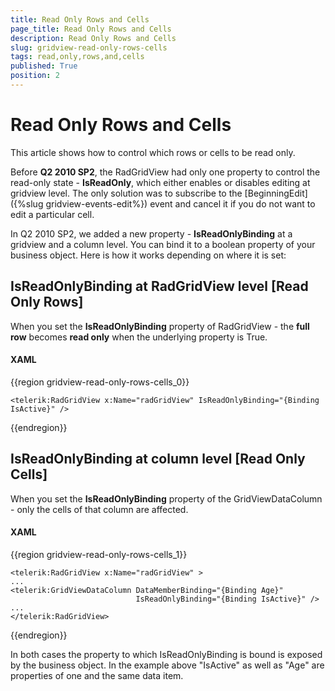 ```yaml
---
title: Read Only Rows and Cells
page_title: Read Only Rows and Cells
description: Read Only Rows and Cells
slug: gridview-read-only-rows-cells
tags: read,only,rows,and,cells
published: True
position: 2
---
```


# Read Only Rows and Cells

This article shows how to control which rows or cells to be read only.

Before __Q2 2010 SP2__, the RadGridView had only one property to control the read-only state - __IsReadOnly__, which either enables or disables editing at gridview level. The only solution was to subscribe to the [BeginningEdit]({%slug gridview-events-edit%}) event and cancel it if you do not want to edit a particular cell.

In Q2 2010 SP2, we added a new property - __IsReadOnlyBinding__ at a gridview and a column level. You can bind it to a boolean property of your business object. Here is how it works depending on where it is set:

## IsReadOnlyBinding at RadGridView level [Read Only Rows]

When you set the __IsReadOnlyBinding__ property of RadGridView - the __full row__ becomes __read only__ when the underlying property is True. 

#### __XAML__

{{region gridview-read-only-rows-cells_0}}

	<telerik:RadGridView x:Name="radGridView" IsReadOnlyBinding="{Binding IsActive}" />
{{endregion}}

## IsReadOnlyBinding at column level [Read Only Cells]

When you set the __IsReadOnlyBinding__ property of the GridViewDataColumn - only the cells of that column are affected.

#### __XAML__

{{region gridview-read-only-rows-cells_1}}

	<telerik:RadGridView x:Name="radGridView" >
	...
	<telerik:GridViewDataColumn DataMemberBinding="{Binding Age}" 
	                            IsReadOnlyBinding="{Binding IsActive}" />
	...
	</telerik:RadGridView>
{{endregion}}

In both cases the property to which IsReadOnlyBinding is bound is exposed by the business object. In the example above "IsActive" as well as "Age" are properties of one and the same data item.


